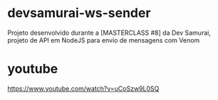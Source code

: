 # devsamurai-ws-sender
Projeto desenvolvido durante a [MASTERCLASS #8] da Dev Samurai, projeto de API em NodeJS para envio de mensagens com Venom

# youtube
https://www.youtube.com/watch?v=uCoSzw9L0SQ
